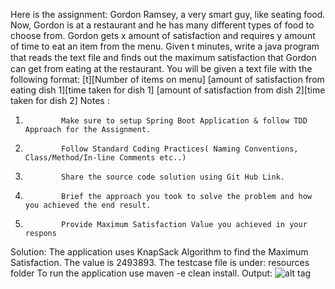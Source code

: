 Here is the assignment: 
 Gordon Ramsey, a very smart guy, like seating food. Now, Gordon is at a restaurant and he has many different types of food to choose from. Gordon gets x amount of satisfaction and requires y amount of time to eat an item from the menu. Given t minutes, write a java program that reads the text file and ﬁnds out the maximum satisfaction that Gordon can get from eating at the restaurant. You will be given a text file with the following format:
 [t][Number of items on menu]
[amount of satisfaction from eating dish 1][time taken for dish 1]
[amount of satisfaction from dish 2][time taken for dish 2]
 Notes :
 
1.             Make sure to setup Spring Boot Application & follow TDD Approach for the Assignment.
2.             Follow Standard Coding Practices( Naming Conventions, Class/Method/In-line Comments etc..)
3.             Share the source code solution using Git Hub Link.
4.             Brief the approach you took to solve the problem and how you achieved the end result.
5.             Provide Maximum Satisfaction Value you achieved in your respons


Solution:
The application uses KnapSack Algorithm to find the Maximum Satisfaction. The value is 2493893.
The testcase file is under: resources folder
To run the application use maven -e clean install. 
Output:
![alt tag](https://github.com/technicalyorker/misc/blob/master/DBS/support/screenshot.png)
